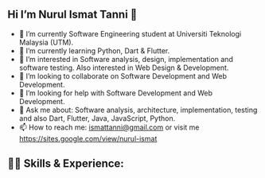 ## Hi I’m Nurul Ismat Tanni 👋
- 🌱 I’m currently Software Engineering student at Universiti Teknologi Malaysia (UTM).
- 🌱 I’m currently learning Python, Dart & Flutter.
- 👀 I’m interested in Software analysis, design, implementation and software testing. Also interested in Web Design & Development.
- 💞️ I’m looking to collaborate on Software Development and Web Development.
- 🤔 I’m looking for help with Software Development and Web Development.
- 💬 Ask me about: Software analysis, architecture, implementation, testing and also Dart, Flutter, Java, JavaScript, Python.
- 📫 How to reach me: ismattanni@gmail.com or visit me https://sites.google.com/view/nurul-ismat

## 👨‍💻 Skills & Experience:
